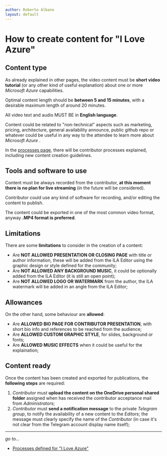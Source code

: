 ```yaml
---
author: Roberto Albano
layout: default
---
```

# How to create content for "I Love Azure"

## Content type

As already explained in other pages, the video content must be **short video tutorial** (or any other kind of useful explanation) about one or more *Microsoft Azure* capabilities.

Optimal content length should be **between 5 and 15 minutes**, with a desirable maximum length of around 20 minutes.

All video text and audio MUST BE in **English language**.

Content could be related to "non-technical" aspects such as marketing, pricing, architecture, general availability announce, public github repo or whatever could be useful in any way to the attendee to learn more about *Microsoft Azure* .

In the [processes page](..\Shared\Processes.md), there will be contributor processes explained, including new content creation guidelines.

## Tools and software to use

Content must be always recorded from the contributor, **at this moment there is no plan for live streaming** (in the future will be considered).

Contributor could use any kind of software for recording, and/or editing the content to publish.

The content could be exported in one of the most common video format, anyway **.MP4 format is preferred**.

## Limitations

There are some **limitations** to consider in the creation of a content:

- Are **NOT ALLOWED PRESENTATION OR CLOSING PAGE** with title or author information, these will be added from the ILA Editor using the graphic design or style defined for the community;
- Are **NOT ALLOWED ANY BACKGROUND MUSIC**, it could be optionally added from the ILA Editor (it is still an open point);
- Are **NOT ALLOWED LOGO OR WATERMARK** from the author, the ILA watermark will be added in an angle from the ILA Editor;

## Allowances

On the other hand, some behaviour are **allowed**:

- Are **ALLOWED BIO PAGE FOR CONTRIBUTOR PRESENTATION**, with short bio info and references to be reached from the audience;
- Are **ALLOWED CUSTOM GRAPHIC STYLE**, for slides, background or fonts;
- Are **ALLOWED MUSIC EFFECTS** when it could be useful for the explaination;

## Content ready

Once the content has been created and exported for publications, the **following steps** are required:

1. *Contributor* must **upload the content on the OneDrive personal shared folder** assigned when has received the contributor acceptance mail from *Administrators*;
2. *Contributor* must **send a notification message** to the private *Telegram group*, to notify the availability of a new content to the *Editors*; the message must clearly specify the name of the *Contributor* (in case it's not clear from the Telegram account display name itself);

---
*go to...*

- [Processes defined for "I Love Azure"](..\..\Processes.md)
